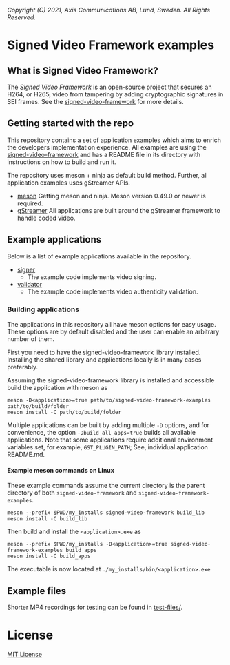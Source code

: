 *Copyright (C) 2021, Axis Communications AB, Lund, Sweden. All Rights Reserved.*

# Signed Video Framework examples

## What is Signed Video Framework?
The *Signed Video Framework* is an open-source project that secures an H264, or H265, video from tampering by adding cryptographic signatures in SEI frames. See the [signed-video-framework](https://github.com/AxisCommunications/signed-video-framework) for more details.

## Getting started with the repo
This repository contains a set of application examples which aims to enrich the developers implementation experience. All examples are using the [signed-video-framework](https://github.com/AxisCommunications/signed-video-framework) and has a README file in its directory with instructions on how to build and run it.

The repository uses meson + ninja as default build method. Further, all application examples uses gStreamer APIs.
- [meson](https://mesonbuild.com/Getting-meson.html) Getting meson and ninja. Meson version 0.49.0 or newer is required.
- [gStreamer](https://gstreamer.freedesktop.org/documentation/installing/index.html?gi-language=c) All applications are built around the gStreamer framework to handle coded video.

## Example applications
Below is a list of example applications available in the repository.
- [signer](./apps/signer/)
  - The example code implements video signing.
- [validator](./apps/validator/)
  - The example code implements video authenticity validation.

### Building applications
The applications in this repository all have meson options for easy usage. These options are by default disabled and the user can enable an arbitrary number of them.

First you need to have the signed-video-framework library installed. Installing the shared library and applications locally is in many cases preferably.

Assuming the signed-video-framework library is installed and accessible build the application with meson as
```
meson -D<application>=true path/to/signed-video-framework-examples path/to/build/folder
meson install -C path/to/build/folder
```
Multiple applications can be built by adding multiple `-D` options, and for convenience, the option `-Dbuild_all_apps=true` builds all available applications.
Note that some applications require additional environment variables set, for example, `GST_PLUGIN_PATH`; See, individual application README.md.

#### Example meson commands on Linux
These example commands assume the current directory is the parent directory of both `signed-video-framework` and `signed-video-framework-examples`.
```
meson --prefix $PWD/my_installs signed-video-framework build_lib
meson install -C build_lib
```
Then build and install the `<application>.exe` as
```
meson --prefix $PWD/my_installs -D<application>=true signed-video-framework-examples build_apps
meson install -C build_apps
```
The executable is now located at `./my_installs/bin/<application>.exe`

## Example files
Shorter MP4 recordings for testing can be found in [test-files/](./test-files/).

# License
[MIT License](./LICENSE)
